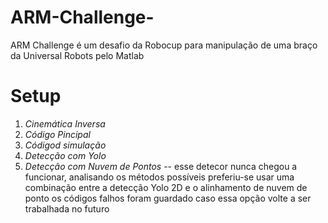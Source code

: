 # ARM-Challenge-
ARM Challenge é um desafio da Robocup para manipulação de uma braço da Universal Robots pelo Matlab
# Setup
1. *Cinemática Inversa*
2. *Código Pincipal*
3. *Códigod simulação*
4. *Detecção com Yolo*
5. *Detecção com Nuvem de Pontos* -- esse detecor nunca chegou a funcionar, analisando os métodos possíveis preferiu-se usar uma combinação entre a detecção Yolo 2D e o alinhamento de nuvem de ponto os códigos falhos foram guardado caso essa opção volte a ser trabalhada no futuro
